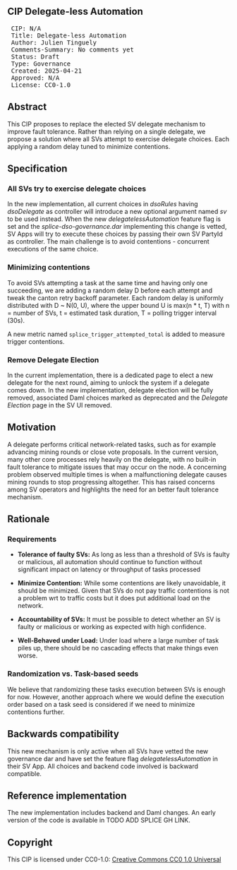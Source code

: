 ## CIP Delegate-less Automation

<pre>
 CIP: N/A
 Title: Delegate-less Automation
 Author: Julien Tinguely
 Comments-Summary: No comments yet
 Status: Draft
 Type: Governance
 Created: 2025-04-21
 Approved: N/A
 License: CC0-1.0
</pre>

## Abstract

This CIP proposes to replace the elected SV delegate mechanism to improve fault tolerance. 
Rather than relying on a single delegate, we propose a solution where all SVs attempt to exercise delegate choices. 
Each applying a random delay tuned to minimize contentions.

## Specification

### All SVs try to exercise delegate choices

In the new implementation, all current choices in _dsoRules_ having _dsoDelegate_ as controller will introduce 
a new optional argument named _sv_ to be used instead.
When the new _delegatelessAutomation_ feature flag is set and the _splice-dso-governance.dar_ implementing this change is vetted, 
SV Apps will try to execute these choices by passing their own SV PartyId as controller. 
The main challenge is to avoid contentions - concurrent executions of the same choice.

### Minimizing contentions

To avoid SVs attempting a task at the same time and having only one succeeding, 
we are adding a random delay D before each attempt and tweak the canton retry backoff parameter.
Each random delay is uniformly distributed with D ~ N(0, U), where the upper bound U is max(n * t, T) 
with n = number of SVs, t = estimated task duration, T = polling trigger interval (30s).

A new metric named `splice_trigger_attempted_total` is added to measure trigger contentions.

### Remove Delegate Election

In the current implementation, there is a dedicated page to elect a new delegate for the next round, 
aiming to unlock the system if a delegate comes down.
In the new implementation, delegate election will be fully removed, 
associated Daml choices marked as deprecated and the _Delegate Election_ page in the SV UI removed.

## Motivation

A delegate performs critical network-related tasks, such as for example advancing mining rounds or close vote proposals. 
In the current version, many other core processes rely heavily on the delegate, 
with no built-in fault tolerance to mitigate issues that may occur on the node. 
A concerning problem observed multiple times is when a malfunctioning delegate causes mining rounds to stop progressing altogether. 
This has raised concerns among SV operators and highlights the need for an better fault tolerance mechanism.

## Rationale

### Requirements

* **Tolerance of faulty SVs:** As long as less than a threshold of SVs is faulty or malicious, 
  all automation should continue to function without significant impact on latency or throughput of tasks processed

* **Minimize Contention:** While some contentions are likely unavoidable, it should be minimized. 
  Given that SVs do not pay traffic contentions is not a problem wrt to traffic costs but it does put additional load on the network.

* **Accountability of SVs:** It must be possible to detect whether an SV is faulty or malicious or working as expected with high confidence.

* **Well-Behaved under Load:**  Under load where a large number of task piles up, there should be no cascading effects that make things even worse.

### Randomization vs. Task-based seeds

We believe that randomizing these tasks execution between SVs is enough for now. 
However, another approach where we would define the execution order based on a task seed is considered if we need to minimize contentions further.

## Backwards compatibility

This new mechanism is only active when all SVs have vetted the new governance dar 
and have set the feature flag _delegatelessAutomation_ in their SV App. 
All choices and backend code involved is backward compatible.

## Reference implementation

The new implementation includes backend and Daml changes. 
An early version of the code is available in TODO ADD SPLICE GH LINK.

## Copyright

This CIP is licensed under CC0-1.0: [Creative Commons CC0 1.0 Universal](https://creativecommons.org/publicdomain/zero/1.0/)
